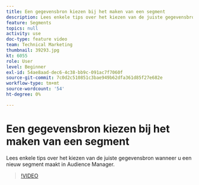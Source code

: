 ```yaml
---
title: Een gegevensbron kiezen bij het maken van een segment
description: Lees enkele tips over het kiezen van de juiste gegevensbron wanneer u een nieuw segment maakt in Audience Manager.
feature: Segments
topics: null
activity: use
doc-type: feature video
team: Technical Marketing
thumbnail: 39293.jpg
kt: 6055
role: User
level: Beginner
exl-id: 54ae8aad-dec6-4c38-bb9c-091ac7f7060f
source-git-commit: 7c0d2c510851c3bae949b62dfa361d85f27e682e
workflow-type: tm+mt
source-wordcount: '54'
ht-degree: 0%

---
```


# Een gegevensbron kiezen bij het maken van een segment

Lees enkele tips over het kiezen van de juiste gegevensbron wanneer u een nieuw segment maakt in Audience Manager.

>[!VIDEO](https://video.tv.adobe.com/v/39293/?quality=12&learn=on)
